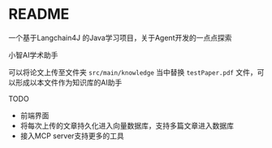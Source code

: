 # README

一个基于Langchain4J 的Java学习项目，关于Agent开发的一点点探索

小智AI学术助手

可以将论文上传至文件夹 `src/main/knowledge` 当中替换 `testPaper.pdf` 文件，可以形成以本文件作为知识库的AI助手

TODO
- 前端界面
- 将每次上传的文章持久化进入向量数据库，支持多篇文章进入数据库
- 接入MCP server支持更多的工具

